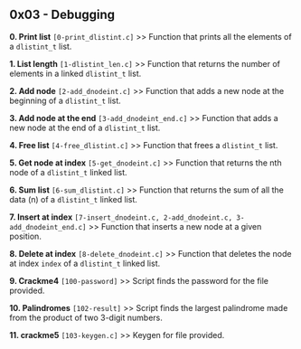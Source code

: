 ## 0x03 - Debugging

**0. Print list** `[0-print_dlistint.c]` >> Function that prints all the elements of a `dlistint_t` list.

**1. List length** `[1-dlistint_len.c]` >> Function that returns the number of elements in a linked `dlistint_t` list.

**2. Add node** `[2-add_dnodeint.c]` >> Function that adds a new node at the beginning of a `dlistint_t` list.

**3. Add node at the end** `[3-add_dnodeint_end.c]` >> Function that adds a new node at the end of a `dlistint_t` list.

**4. Free list** `[4-free_dlistint.c]` >> Function that frees a `dlistint_t` list.

**5. Get node at index** `[5-get_dnodeint.c]` >> Function that returns the nth node of a `dlistint_t` linked list.

**6. Sum list** `[6-sum_dlistint.c]` >> Function that returns the sum of all the data (n) of a `dlistint_t` linked list.

**7. Insert at index** `[7-insert_dnodeint.c, 2-add_dnodeint.c, 3-add_dnodeint_end.c]` >> Function that inserts a new node at a given position.

**8. Delete at index** `[8-delete_dnodeint.c]` >> Function that deletes the node at index `index` of a `dlistint_t` linked list.

**9. Crackme4** `[100-password]` >> Script finds the password for the file provided.


**10. Palindromes** `[102-result]` >> Script finds  the largest palindrome made from the product of two 3-digit numbers.

**11. crackme5** `[103-keygen.c]` >> Keygen for file provided.
